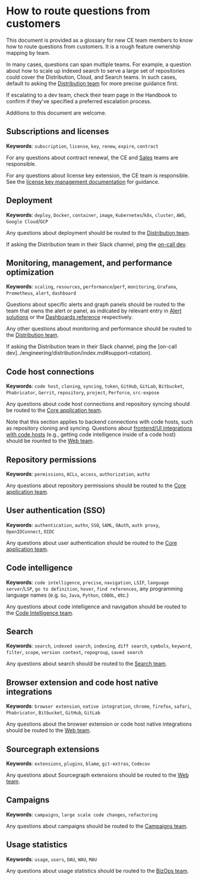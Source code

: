 # How to route questions from customers

This document is provided as a glossary for new CE team members to know how to route questions from customers. It is a rough feature ownership mapping by team.

In many cases, questions can span multiple teams. For example, a question about how to scale up indexed search to serve a large set of repositories could cover the Distribution, Cloud, and Search teams. In such cases, default to asking the [Distribution team](../engineering/distribution/index.md#support-rotation) for more precise guidance first.

If escalating to a dev team, check their team page in the Handbook to confirm if they've specified a preferred escalation process.

Additions to this document are welcome.

## Subscriptions and licenses

**Keywords**: `subscription`, `license`, `key`, `renew`, `expire`, `contract`

For any questions about contract renewal, the CE and [Sales](../sales/index.md) teams are responsible.

For any questions about license key extension, the CE team is responsible. See the [license key management documentation](../sales/license_keys.md) for guidance.

## Deployment

**Keywords**: `deploy`, `Docker`, `container`, `image`, `Kubernetes`/`k8s`, `cluster`, `AWS`, `Google Cloud`/`GCP`

Any questions about deployment should be routed to the [Distribution team](../engineering/distribution/index.md).

If asking the Distribution team in their Slack channel, ping the [on-call dev](../engineering/distribution/index.md#support-rotation).

## Monitoring, management, and performance optimization

**Keywords**: `scaling`, `resources`, `performance`/`perf`, `monitoring`, `Grafana`, `Prometheus`, `alert`, `dashboard`

Questions about specific alerts and graph panels should be routed to the team that owns the alert or panel, as indicated by relevant entry in [Alert solutions](https://docs.sourcegraph.com/admin/observability/alert_solutions) or the [Dashboards reference](https://docs.sourcegraph.com/admin/observability/dashboards) respectively.

Any other questions about monitoring and performance should be routed to the [Distribution team](../engineering/distribution/index.md).

If asking the Distribution team in their Slack channel, ping the [on-call dev]../engineering/distribution/index.md#support-rotation).

## Code host connections

**Keywords**: `code host`, `cloning`, `syncing`, `token`, `GitHub`, `GitLab`, `Bitbucket`, `Phabricator`, `Gerrit`, `repository`, `project`, `Perforce`, `src-expose`

Any questions about code host connections and repository syncing should be routed to the [Core application team](../engineering/core-application/index.md).

Note that this section applies to backend connections with code hosts, such as repository cloning and syncing. Questions about [frontend/UI integrations with code hosts](#browser-extensions-and-code-host-native-integrations) (e.g., getting code intelligence inside of a code host) should be rounted to the [Web team](../engineering/web/index.md).

## Repository permissions

**Keywords**: `permissions`, `ACLs`, `access`, `authorization`, `authz`

Any questions about repository permissions should be routed to the [Core application team](../engineering/core-application/index.md).

## User authentication (SSO)

**Keywords**: `authentication`, `authn`, `SSO`, `SAML`, `OAuth`, `auth proxy`, `OpenIDConnect`, `OIDC`

Any questions about user authentication should be routed to the [Core application team](../engineering/core-application/index.md).

## Code intelligence

**Keywords**: `code intelligence`, `precise`, `navigation`, `LSIF`, `language server`/`LSP`, `go to definition`, `hover`, `find references`, any programming language names (e.g. `Go`, `Java`, `Python`, `COBOL`, etc.)

Any questions about code intelligence and navigation should be routed to the [Code Intelligence team](../engineering/code-intelligence/index.md).

## Search

**Keywords**: `search`, `indexed search`, `indexing`, `diff search`, `symbols`, `keyword`, `filter`, `scope`, `version context`, `repogroup`, `saved search`

Any questions about search should be routed to the [Search team](../engineering/search/index.md).

## Browser extension and code host native integrations

**Keywords**: `browser extension`, `native integration`, `chrome`, `firefox`, `safari`, `Phabricator`, `Bitbucket`, `GitHub`, `GitLab`

Any questions about the browser extension or code host native integrations should be routed to the [Web team](../engineering/web/index.md).

## Sourcegraph extensions

**Keywords**: `extensions`, `plugins`, `blame`, `git-extras`, `Codecov`

Any questions about Sourcegraph extensions should be routed to the [Web team](../engineering/web/index.md).

## Campaigns

**Keywords**: `campaigns`, `large scale code changes`, `refactoring`

Any questions about campaigns should be routed to the [Campaigns team](../engineering/campaigns/index.md).

## Usage statistics

**Keywords**: `usage`, `users`, `DAU`, `WAU`, `MAU`

Any questions about usage statistics should be routed to the [BizOps team](../ops/bizops/index.md).
